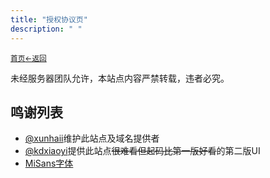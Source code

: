 ```yaml
---
title: "授权协议页"
description: " "
---
```

<small id="old_menu"><a href="/">首页</a></small><small><a href="../">←返回</a></small><br>

未经服务器团队允许，本站点内容严禁转载，违者必究。

## 鸣谢列表
* [@xunhaii](//github.com/xunhaii)维护此站点及域名提供者
* [@kdxiaoyi](//github.com/kdx233)提供此站点~~很难看但起码比第一版好看~~的第二版UI
* [MiSans字体](https://hyperos.mi.com/font/download)

<script src="/assets/sober.min.js"></script><script src="/assets/pmd-reRender.min.js"></script>